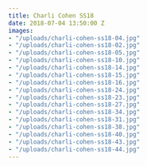 ```yaml
---
title: Charli Cohen SS18
date: 2018-07-04 13:50:00 Z
images:
- "/uploads/charli-cohen-ss18-04.jpg"
- "/uploads/charli-cohen-ss18-02.jpg"
- "/uploads/charli-cohen-ss18-05.jpg"
- "/uploads/charli-cohen-ss18-10.jpg"
- "/uploads/charli-cohen-ss18-14.jpg"
- "/uploads/charli-cohen-ss18-15.jpg"
- "/uploads/charli-cohen-ss18-16.jpg"
- "/uploads/charli-cohen-ss18-24.jpg"
- "/uploads/charli-cohen-ss18-23.jpg"
- "/uploads/charli-cohen-ss18-27.jpg"
- "/uploads/charli-cohen-ss18-34.jpg"
- "/uploads/charli-cohen-ss18-31.jpg"
- "/uploads/charli-cohen-ss18-38.jpg"
- "/uploads/charli-cohen-ss18-40.jpg"
- "/uploads/charli-cohen-ss18-43.jpg"
- "/uploads/charli-cohen-ss18-44.jpg"
---
```


